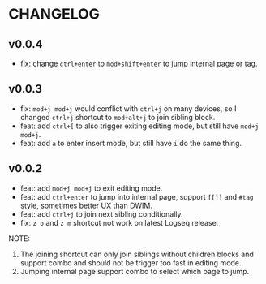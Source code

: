 # CHANGELOG

## v0.0.4

* fix: change `ctrl+enter` to `mod+shift+enter` to jump internal page or tag.

## v0.0.3

* fix: `mod+j mod+j` would conflict with `ctrl+j` on many devices, so I changed `ctrl+j` shortcut to `mod+alt+j` to join sibling block.
* feat: add `ctrl+[` to also trigger exiting editing mode, but still have `mod+j mod+j`.
* feat: add `a` to enter insert mode, but still have `i` do the same thing.

## v0.0.2

* feat: add `mod+j mod+j` to exit editing mode.
* feat: add `ctrl+enter` to jump into internal page, support `[[]]` and `#tag` style, sometimes better UX than DWIM.
* feat: add `ctrl+j` to join next sibling conditionally.
* fix: `z o` and `z m` shortcut not work on latest Logseq release.

NOTE:
1. The joining shortcut can only join siblings without children blocks and support combo and should not be trigger too fast in editing mode.
2. Jumping internal page support combo to select which page to jump.
